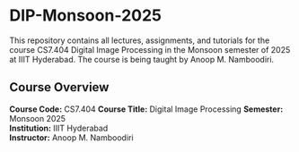 # DIP-Monsoon-2025

This repository contains all lectures, assignments, and tutorials for the course CS7.404 Digital Image Processing in the Monsoon semester of 2025 at IIIT Hyderabad. The course is being taught by Anoop M. Namboodiri.

## Course Overview

**Course Code:** CS7.404
**Course Title:** Digital Image Processing
**Semester:** Monsoon 2025  
**Institution:** IIIT Hyderabad  
**Instructor:** Anoop M. Namboodiri